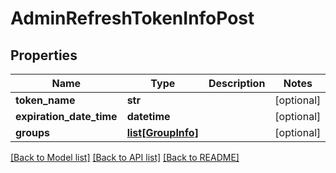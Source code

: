# AdminRefreshTokenInfoPost

## Properties
Name | Type | Description | Notes
------------ | ------------- | ------------- | -------------
**token_name** | **str** |  | [optional] 
**expiration_date_time** | **datetime** |  | [optional] 
**groups** | [**list[GroupInfo]**](GroupInfo.md) |  | [optional] 

[[Back to Model list]](../README.md#documentation-for-models) [[Back to API list]](../README.md#documentation-for-api-endpoints) [[Back to README]](../README.md)


